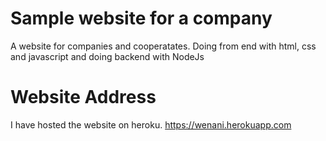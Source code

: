# Sample website for a company
A website for companies and cooperatates. Doing from end with html, css and javascript and doing backend with NodeJs

# Website Address
I have hosted the website on heroku.
https://wenani.herokuapp.com
